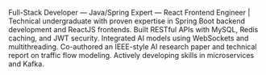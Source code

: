 Full-Stack Developer — Java/Spring Expert — React Frontend Engineer |
Technical undergraduate with proven expertise in Spring Boot backend development and ReactJS frontends. Built
RESTful APIs with MySQL, Redis caching, and JWT security. Integrated AI models using WebSockets and
multithreading. Co-authored an IEEE-style AI research paper and technical report on traffic flow modeling.
Actively developing skills in microservices and Kafka.

<!---
Shaurya-GitH/Shaurya-GitH is a ✨ special ✨ repository because its `README.md` (this file) appears on your GitHub profile.
You can click the Preview link to take a look at your changes.
--->
